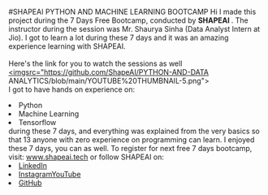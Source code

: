 #SHAPEAI PYTHON AND MACHINE LEARNING BOOTCAMP
Hi I made this project during the 7 Days Free Bootcamp, conducted by <b> SHAPEAI
</b>.
The instructor during the session was Mr. Shaurya Sinha (Data Analyst Intern at Jio). I got to
learn a lot during these 7 days and it was an amazing experience learning with SHAPEAI. 
<br><br>Here's the link for you to watch the sessions as well<br> 
<a href="https://www.youtube.com/playlistlist=PL7zl8TDRnbulNEA-59W7wWgCWEBLE0D6h"> 
 <imgsrc="https://github.com/ShapeAI/PYTHON-AND-DATA ANALYTICS/blob/main/YOUTUBE%20THUMBNAIL-5.png"> </a>
<br>I got to have hands on experience on:
<li>Python 
<li>Machine Learning
<li>Tensorflow
<br>during these 7 days, and everything was explained from the very basics so that 13 anyone with zero experience on programming can learn.
I enjoyed these 7 days, you can as well. To register for next free 7 days bootcamp, visit:
<a href="https://www.shapeai.tech"> www.shapeai.tech</a>
or follow SHAPEAI on: 
<li><a href=
"https://in.linkedin.com/company/shapeai">LinkedIn</a>
<li><a href=
"https://www.instagram.com/shape.ai/?hl=en">Instagram</a
<li><a
href=
"https://m.youtube.com/channel/UCTUvDLTW9meuDXWcbmISPA">YouTube</a>
<li><a href=
"https://github.com/shapeal">GitHub</a>
